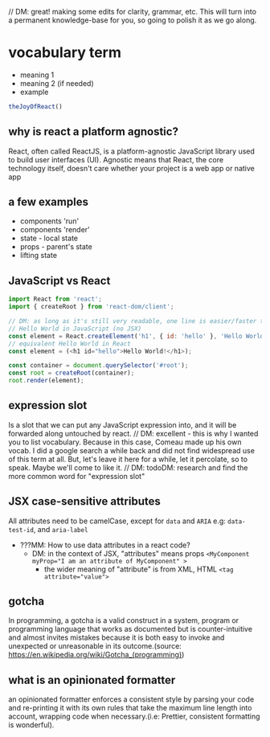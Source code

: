 
// DM: great! making some edits for clarity, grammar, etc. This will turn into a permanent knowledge-base for you, so going to polish it as we go along.

# vocabulary term
* meaning 1
* meaning 2 (if needed)
* example
```jsx
theJoyOfReact()
```
## why is react a platform agnostic?

React, often called ReactJS, is a platform-agnostic JavaScript library used to build user interfaces (UI). Agnostic means that React, the core technology itself, doesn't care whether your project is a web app or native app
<!-- For my understanding, the same code used in ReactJS can be used in other react frameworks such as react-native, ...
Correc. there may be some differences, but much code can be shared. . Ionic React is another alternative for the scenario of 
 -->

## a few examples
* components 'run'
* components 'render'
* state - local state
* props - parent's state
* lifting state

## JavaScript vs React

``` js
import React from 'react';
import { createRoot } from 'react-dom/client';

// DM: as long as it's still very readable, one line is easier/faster to read than multiple short lines.
// Hello World in JavaScript (no JSX)
const element = React.createElement('h1', { id: 'hello' }, 'Hello World!');
// equivalent Hello World in React
const element = (<h1 id="hello">Hello World!</h1>);

const container = document.querySelector('#root');
const root = createRoot(container);
root.render(element);
```
## expression slot
Is a slot that we can put any JavaScript expression into, and it will be forwarded along untouched by react.
// DM: excellent - this is why I wanted you to list vocabulary. Because in this case, Comeau made up his own vocab. I did a google search a while back and did not find widespread use of this term at all. But, let's leave it here for a while, let it percolate, so to speak. Maybe we'll come to like it.
// DM: todoDM: research and find the more common word for "expression slot"

## JSX case-sensitive attributes

All attributes need to be camelCase, except for `data` and `ARIA`
e.g: `data-test-id`, and `aria-label` 
* ???MM: How to use data attributes in a react code?
  * DM: in the context of JSX, "attributes" means props `<MyComponent myProp="I am an attribute of MyComponent" >`
    * the wider meaning of "attribute" is from XML, HTML `<tag attribute="value">`

## gotcha
In programming, a gotcha is a valid construct in a system, program or programming language that works as documented but is counter-intuitive and almost invites mistakes because it is both easy to invoke and unexpected or unreasonable in its outcome.(source: https://en.wikipedia.org/wiki/Gotcha_(programming))

## what is an opinionated formatter
an opinionated formatter enforces a consistent style by parsing your code and re-printing it with its own rules that take the maximum line length into account, wrapping code when necessary.(i.e: Prettier, consistent formatting is wonderful).
